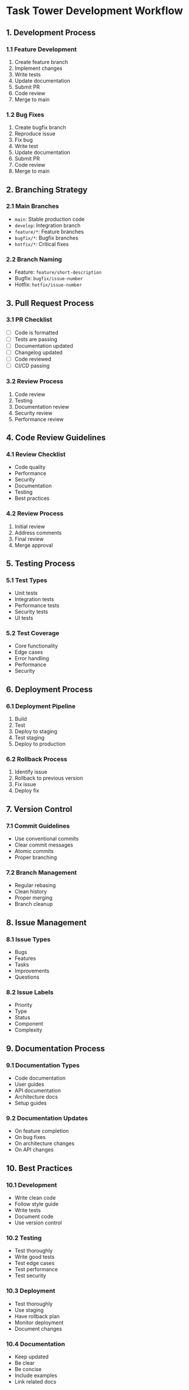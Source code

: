 # Task Tower Development Workflow

## 1. Development Process

### 1.1 Feature Development
1. Create feature branch
2. Implement changes
3. Write tests
4. Update documentation
5. Submit PR
6. Code review
7. Merge to main

### 1.2 Bug Fixes
1. Create bugfix branch
2. Reproduce issue
3. Fix bug
4. Write test
5. Update documentation
6. Submit PR
7. Code review
8. Merge to main

## 2. Branching Strategy

### 2.1 Main Branches
- `main`: Stable production code
- `develop`: Integration branch
- `feature/*`: Feature branches
- `bugfix/*`: Bugfix branches
- `hotfix/*`: Critical fixes

### 2.2 Branch Naming
- Feature: `feature/short-description`
- Bugfix: `bugfix/issue-number`
- Hotfix: `hotfix/issue-number`

## 3. Pull Request Process

### 3.1 PR Checklist
- [ ] Code is formatted
- [ ] Tests are passing
- [ ] Documentation updated
- [ ] Changelog updated
- [ ] Code reviewed
- [ ] CI/CD passing

### 3.2 Review Process
1. Code review
2. Testing
3. Documentation review
4. Security review
5. Performance review

## 4. Code Review Guidelines

### 4.1 Review Checklist
- Code quality
- Performance
- Security
- Documentation
- Testing
- Best practices

### 4.2 Review Process
1. Initial review
2. Address comments
3. Final review
4. Merge approval

## 5. Testing Process

### 5.1 Test Types
- Unit tests
- Integration tests
- Performance tests
- Security tests
- UI tests

### 5.2 Test Coverage
- Core functionality
- Edge cases
- Error handling
- Performance
- Security

## 6. Deployment Process

### 6.1 Deployment Pipeline
1. Build
2. Test
3. Deploy to staging
4. Test staging
5. Deploy to production

### 6.2 Rollback Process
1. Identify issue
2. Rollback to previous version
3. Fix issue
4. Deploy fix

## 7. Version Control

### 7.1 Commit Guidelines
- Use conventional commits
- Clear commit messages
- Atomic commits
- Proper branching

### 7.2 Branch Management
- Regular rebasing
- Clean history
- Proper merging
- Branch cleanup

## 8. Issue Management

### 8.1 Issue Types
- Bugs
- Features
- Tasks
- Improvements
- Questions

### 8.2 Issue Labels
- Priority
- Type
- Status
- Component
- Complexity

## 9. Documentation Process

### 9.1 Documentation Types
- Code documentation
- User guides
- API documentation
- Architecture docs
- Setup guides

### 9.2 Documentation Updates
- On feature completion
- On bug fixes
- On architecture changes
- On API changes

## 10. Best Practices

### 10.1 Development
- Write clean code
- Follow style guide
- Write tests
- Document code
- Use version control

### 10.2 Testing
- Test thoroughly
- Write good tests
- Test edge cases
- Test performance
- Test security

### 10.3 Deployment
- Test thoroughly
- Use staging
- Have rollback plan
- Monitor deployment
- Document changes

### 10.4 Documentation
- Keep updated
- Be clear
- Be concise
- Include examples
- Link related docs
